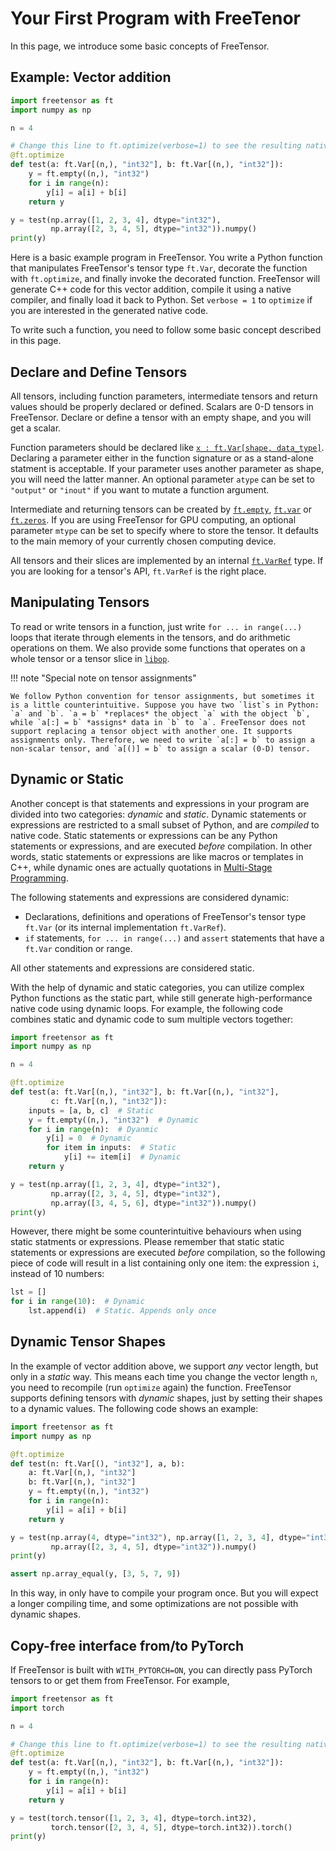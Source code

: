 # Your First Program with FreeTenor

In this page, we introduce some basic concepts of FreeTensor.

## Example: Vector addition

```python
import freetensor as ft
import numpy as np

n = 4

# Change this line to ft.optimize(verbose=1) to see the resulting native code
@ft.optimize
def test(a: ft.Var[(n,), "int32"], b: ft.Var[(n,), "int32"]):
    y = ft.empty((n,), "int32")
    for i in range(n):
        y[i] = a[i] + b[i]
    return y

y = test(np.array([1, 2, 3, 4], dtype="int32"),
         np.array([2, 3, 4, 5], dtype="int32")).numpy()
print(y)
```

Here is a basic example program in FreeTensor. You write a Python function that manipulates FreeTensor's tensor type `ft.Var`, decorate the function with `ft.optimize`, and finally invoke the decorated function. FreeTensor will generate C++ code for this vector addition, compile it using a native compiler, and finally load it back to Python. Set `verbose = 1` to `optimize` if you are interested in the generated native code.

To write such a function, you need to follow some basic concept described in this page.

## Declare and Define Tensors

All tensors, including function parameters, intermediate tensors and return values should be properly declared or defined. Scalars are 0-D tensors in FreeTensor. Declare or define a tensor with an empty shape, and you will get a scalar.

Function parameters should be declared like [`x : ft.Var[shape, data_type]`](../../api/#freetensor.core.transformer.Var). Declaring a parameter either in the function signature or as a stand-alone statment is acceptable. If your parameter uses another parameter as shape, you will need the latter manner. An optional parameter `atype` can be set to `"output"` or `"inout"` if you want to mutate a function argument.

Intermediate and returning tensors can be created by [`ft.empty`](../../api/#freetensor.core.transformer.empty), [`ft.var`](../../api/#freetensor.core.transformer.var) or [`ft.zeros`](../../api/#freetensor.libop.constant.zeros). If you are using FreeTensor for GPU computing, an optional parameter `mtype` can be set to specify where to store the tensor. It defaults to the main memory of your currently chosen computing device.

All tensors and their slices are implemented by an internal [`ft.VarRef`](../../api/#freetensor.core.expr.VarRef) type. If you are looking for a tensor's API, `ft.VarRef` is the right place.

## Manipulating Tensors

To read or write tensors in a function, just write `for ... in range(...)` loops that iterate through elements in the tensors, and do arithmetic operations on them. We also provide some functions that operates on a whole tensor or a tensor slice in [`libop`](../../api/#freetensor.libop).

!!! note "Special note on tensor assignments"

    We follow Python convention for tensor assignments, but sometimes it is a little counterintuitive. Suppose you have two `list`s in Python: `a` and `b`. `a = b` *replaces* the object `a` with the object `b`, while `a[:] = b` *assigns* data in `b` to `a`. FreeTensor does not support replacing a tensor object with another one. It supports assignments only. Therefore, we need to write `a[:] = b` to assign a non-scalar tensor, and `a[()] = b` to assign a scalar (0-D) tensor.

## Dynamic or Static

Another concept is that statements and expressions in your program are divided into two categories: *dynamic* and *static*. Dynamic statements or expressions are restricted to a small subset of Python, and are *compiled* to native code. Static statements or expressions can be any Python statements or expressions, and are executed *before* compilation. In other words, static statements or expressions are like macros or templates in C++, while dynamic ones are actually quotations in [Multi-Stage Programming](https://en.wikipedia.org/wiki/Multi-stage_programming).

The following statements and expressions are considered dynamic:

- Declarations, definitions and operations of FreeTensor's tensor type `ft.Var` (or its internal implementation `ft.VarRef`).
- `if` statements, `for ... in range(...)` and `assert` statements that have a `ft.Var` condition or range.

All other statements and expressions are considered static.

With the help of dynamic and static categories, you can utilize complex Python functions as the static part, while still generate high-performance native code using dynamic loops. For example, the following code combines static and dynamic code to sum multiple vectors together:

```python
import freetensor as ft
import numpy as np

n = 4

@ft.optimize
def test(a: ft.Var[(n,), "int32"], b: ft.Var[(n,), "int32"],
         c: ft.Var[(n,), "int32"]):
    inputs = [a, b, c]  # Static
    y = ft.empty((n,), "int32")  # Dynamic
    for i in range(n):  # Dyanmic
        y[i] = 0  # Dynamic
        for item in inputs:  # Static
            y[i] += item[i]  # Dynamic
    return y

y = test(np.array([1, 2, 3, 4], dtype="int32"),
         np.array([2, 3, 4, 5], dtype="int32"),
         np.array([3, 4, 5, 6], dtype="int32")).numpy()
print(y)
```

However, there might be some counterintuitive behaviours when using static statments or expressions. Please remember that static static statements or expressions are executed *before* compilation, so the following piece of code will result in a list containing only one item: the expression `i`, instead of 10 numbers:

```python
lst = []
for i in range(10):  # Dynamic
    lst.append(i)  # Static. Appends only once
```

## Dynamic Tensor Shapes

In the example of vector addition above, we support *any* vector length, but only in a *static* way. This means each time you change the vector length `n`, you need to recompile (run `optimize` again) the function. FreeTensor supports defining tensors with *dynamic* shapes, just by setting their shapes to a dynamic values. The following code shows an example:

```python
import freetensor as ft
import numpy as np

@ft.optimize
def test(n: ft.Var[(), "int32"], a, b):
    a: ft.Var[(n,), "int32"]
    b: ft.Var[(n,), "int32"]
    y = ft.empty((n,), "int32")
    for i in range(n):
        y[i] = a[i] + b[i]
    return y

y = test(np.array(4, dtype="int32"), np.array([1, 2, 3, 4], dtype="int32"),
         np.array([2, 3, 4, 5], dtype="int32")).numpy()
print(y)

assert np.array_equal(y, [3, 5, 7, 9])
```

In this way, in only have to compile your program once. But you will expect a longer compiling time, and some optimizations are not possible with dynamic shapes.

## Copy-free interface from/to PyTorch

If FreeTensor is built with `WITH_PYTORCH=ON`, you can directly pass PyTorch tensors to or get them from FreeTensor. For example,

```python
import freetensor as ft
import torch

n = 4

# Change this line to ft.optimize(verbose=1) to see the resulting native code
@ft.optimize
def test(a: ft.Var[(n,), "int32"], b: ft.Var[(n,), "int32"]):
    y = ft.empty((n,), "int32")
    for i in range(n):
        y[i] = a[i] + b[i]
    return y

y = test(torch.tensor([1, 2, 3, 4], dtype=torch.int32),
         torch.tensor([2, 3, 4, 5], dtype=torch.int32)).torch()
print(y)
```
